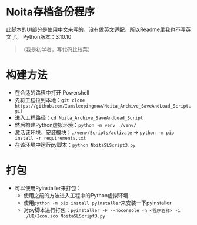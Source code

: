 # Noita存档备份程序

此脚本的UI部分是使用中文来写的，没有做英文适配，所以Readme里我也不写英文了。
Python版本：3.10.10

> （我是初学者，写代码比较菜）

# 构建方法

- 在合适的路径中打开 Powershell
- 先将工程拉到本地：`git clone https://github.com/Iamsleepingnow/Noita_Archive_SaveAndLoad_Script.git`
- 进入工程路径：`cd Noita_Archive_SaveAndLoad_Script`
- 然后构建Python虚拟环境：`python -m venv ./venv/`
- 激活该环境，安装模块：`./venv/Scripts/activate` -> `python -m pip install -r requirements.txt`
- 在该环境中运行py脚本：`python NoitaSLScript3.py`

# 打包

- 可以使用Pyinstaller来打包：
  - 使用之前的方法进入工程中的Python虚拟环境
  - 使用`python -m pip install pyinstaller`来安装一下pyinstaller
  - 对py脚本进行打包：`pyinstaller -F --noconsole -n <程序名称> -i ./UI/Icon.ico NoitaSLScript3.py`
